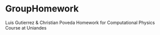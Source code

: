 GroupHomework
=============

Luis Gutierrez & Christian Poveda Homework for Computational Physics Course at Uniandes
